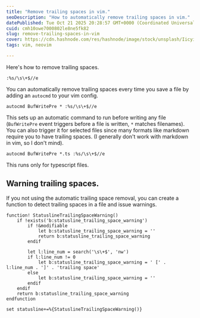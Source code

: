 ```yaml
---
title: "Remove trailing spaces in vim."
seoDescription: "How to automatically remove trailing spaces in vim."
datePublished: Tue Oct 21 2025 20:28:57 GMT+0000 (Coordinated Universal Time)
cuid: cmh10owe7000802le8ne5fk82
slug: remove-trailing-spaces-in-vim
cover: https://cdn.hashnode.com/res/hashnode/image/stock/unsplash/IicyiaPYGGI/upload/fc1481a9121e342f81f703fe641aee4c.jpeg
tags: vim, neovim

---
```


Here's how to remove trailing spaces.
```vim
:%s/\s\+$//e
```
You can automatically remove trailing spaces every time you save a file by adding an `autocmd` to your vim config.
```vim
autocmd BufWritePre * :%s/\s\+$//e
```
This sets up an automatic command to run before writing any file (`BufWritePre` event triggers before a file is written, `*` matches filenames).
You can also trigger it for selected files since many formats like markdown require you to have trailing spaces. (I generally don't work with markdown in vim, so I don't mind).
```vim
autocmd BufWritePre *.ts :%s/\s\+$//e
```
This runs only for typescript files.

## Warning trailing spaces.
If you not using the automatic trailing space removal, you can create a function to detect trailing spaces in a file and issue warnings.
```vim
function! StatuslineTrailingSpaceWarning()
    if !exists('b:statusline_trailing_space_warning')
	    if !&modifiable
            let b:statusline_trailing_space_warning = ''
            return b:statusline_trailing_space_warning
        endif

        let l:line_num = search('\s\+$', 'nw')
        if l:line_num != 0
            let b:statusline_trailing_space_warning = ' [' . l:line_num . ']' . 'trailing space'
        else
            let b:statusline_trailing_space_warning = ''
        endif
    endif
    return b:statusline_trailing_space_warning
endfunction

set statusline+=%{StatuslineTrailingSpaceWarning()}
```